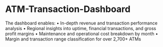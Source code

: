 # ATM-Transaction-Dashboard
The dashboard enables:  • In-depth revenue and transaction performance analysis  • Regional insights into uptime, financial transactions, and gross profit margins  • Maintenance and operational cost breakdown by month  • Margin and transaction range classification for over 2,700+ ATMs
